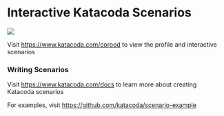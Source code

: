 # Interactive Katacoda Scenarios

[![](http://shields.katacoda.com/katacoda/corood/count.svg)](https://www.katacoda.com/corood "Get your profile on Katacoda.com")

Visit https://www.katacoda.com/corood to view the profile and interactive scenarios

### Writing Scenarios
Visit https://www.katacoda.com/docs to learn more about creating Katacoda scenarios

For examples, visit https://github.com/katacoda/scenario-example
